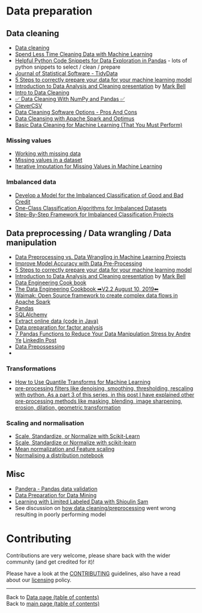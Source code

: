 # Data preparation

## Data cleaning

- [Data cleaning](https://elitedatascience.com/data-cleaning)
- [Spend Less Time Cleaning Data with Machine Learning](https://www.dataversity.net/spend-less-time-cleaning-data-with-machine-learning/#)
- [Helpful Python Code Snippets for Data Exploration in Pandas](https://medium.com/@msalmon00/helpful-python-code-snippets-for-data-exploration-in-pandas-b7c5aed5ecb9) - lots of python snippets to select / clean / prepare
- [Journal of Statistical Software - TidyData](https://www.jstatsoft.org/article/view/v059i10/)
- [5 Steps to correctly prepare your data for your machine learning model](https://towardsdatascience.com/5-steps-to-correctly-prep-your-data-for-your-machine-learning-model-c06c24762b73?gi=6b4a6895ab1)
- [Introduction to Data Analysis and Cleaning presentation](../presentations/data/01-mam-ml-study-group-meetup/Introduction_to_Data_Analysis_and_Cleaning.pdf) by [Mark Bell](http://www.nationalarchives.gov.uk/about/our-research-and-academic-collaboration/our-research-and-people/staff-profiles/mark-bell/)
- [Intro to Data Cleaning](https://media.licdn.com/dms/document/C561FAQFELM5YZM3-Rw/feedshare-document-pdf-analyzed/0?e=1572184800&v=beta&t=9HybdEtMdRqdqA6bJQeN-0sMDrEU8yBZwAvTUTm6dTo)
- [✅ Data Cleaning With NumPy and Pandas ✅](https://www.linkedin.com/posts/asif-bhat_pythonprogramming-python-numpy-activity-6617773953014427648-pOKW)
- [CleverCSV](https://github.com/alan-turing-institute/CleverCSV)
- [Data Cleaning Software Options - Pros And Cons](https://www.pivigo.com/blog?post=Data%20Cleaning%20Software%20Options%20-%20Pros%20And%20Cons)
- [Data Cleansing with Apache Spark and Optimus](https://www.linkedin.com/posts/data-science-central_data-cleansing-with-apache-spark-and-optimus-activity-6606304380595556352-zYFJ)
- [Basic Data Cleaning for Machine Learning (That You Must Perform)](https://machinelearningmastery.com/basic-data-cleaning-for-machine-learning/)

### Missing values

- [Working with missing data](https://pandas.pydata.org/pandas-docs/stable/user_guide/missing_data.html)
- [Missing values in a dataset](https://www.datasciencecentral.com/profiles/blogs/how-to-treat-missing-values-in-your-data-1)
- [Iterative Imputation for Missing Values in Machine Learning](https://machinelearningmastery.com/iterative-imputation-for-missing-values-in-machine-learning/)

### Imbalanced data

- [Develop a Model for the Imbalanced Classification of Good and Bad Credit](https://machinelearningmastery.com/imbalanced-classification-of-good-and-bad-credit/)
- [One-Class Classification Algorithms for Imbalanced Datasets](https://machinelearningmastery.com/one-class-classification-algorithms/)
- [Step-By-Step Framework for Imbalanced Classification Projects](https://machinelearningmastery.com/framework-for-imbalanced-classification-projects/)

## Data preprocessing / Data wrangling / Data manipulation

- [Data Preprocessing vs. Data Wrangling in Machine Learning Projects](https://www.infoq.com/articles/ml-data-processing)
- [Improve Model Accuracy with Data Pre-Processing](https://machinelearningmastery.com/improve-model-accuracy-with-data-pre-processing/)
- [5 Steps to correctly prepare your data for your machine learning model](https://towardsdatascience.com/5-steps-to-correctly-prep-your-data-for-your-machine-learning-model-c06c24762b73?gi=6b4a6895ab1)
- [Introduction to Data Analysis and Cleaning presentation](../presentations/data/01-mam-ml-study-group-meetup/Introduction_to_Data_Analysis_and_Cleaning.pdf) by [Mark Bell](http://www.nationalarchives.gov.uk/about/our-research-and-academic-collaboration/our-research-and-people/staff-profiles/mark-bell/)
- [Data Engineering Cook book](https://media.licdn.com/dms/document/C561FAQHLSPhPny5ENg/feedshare-document-pdf-analyzed/0?e=1572793200&v=beta&t=AW9YeWaxF4PCcSxN64Lin_BIlbumyHLHnL0gF-jLNto)
- [The Data Engineering Cookbook  ➡V2.2 August 10, 2019⬅](https://www.linkedin.com/posts/asif-bhat_data-engineering-activity-6622229032404652032-THi8)
- [Waimak: Open Source framework to create complex data flows in Apache Spark](https://github.com/CoxAutomotiveDataSolutions/waimak)
- [Pandas](https://lnkd.in/gxSgfuQ)
- [SQLAlchemy](https://lnkd.in/gjvbm7h)
- [Extract online data (code in Java)](https://www.datasciencecentral.com/profiles/blogs/java-coding-sample-to-extract-online-data)
- [Data preparation for factor analysis](https://www.linkedin.com/posts/data-science-central_data-preparation-for-factor-analysis-activity-6608507889915092992-T1Vv)
- [7 Pandas Functions to Reduce Your Data Manipulation Stress by Andre Ye](https://towardsdatascience.com/7-pandas-functions-to-reduce-your-data-manipulation-stress-25981e44cc7d) [LinkedIn Post](https://www.linkedin.com/posts/towards-data-science_7-pandas-functions-to-reduce-your-data-manipulation-activity-6655006784069214208-R9Zn)
- [Data Prepossessing](https://www.linkedin.com/posts/nabihbawazir_datascience-machinelearning-aertificialintellegence-activity-6657362083665018880-2rzc)
- 
### Transformations

- [How to Use Quantile Transforms for Machine Learning](https://machinelearningmastery.com/quantile-transforms-for-machine-learning/)
- [pre-processing filters like denoising, smoothing, thresholding, rescaling with python. As a part 3 of this series, in this post I have explained other pre-processing methods like masking, blending, image sharpening, erosion, dilation, geometric transformation](https://www.let-the-data-confess.com/image-pre-processing-through-opencv-part-3/)

### Scaling and normalisation

- [Scale, Standardize, or Normalize with Scikit-Learn](https://towardsdatascience.com/scale-standardize-or-normalize-with-scikit-learn-6ccc7d176a02)
- [Scale, Standardize or Normalize with scikit-learn](https://www.kaggle.com/discdiver/guide-to-scaling-and-standardizing)
- [Mean normalization and Feature scaling](https://www.linkedin.com/posts/data-science-central_mean-normalization-and-feature-scaling-activity-6617945072522575872-My8E)
- [Normalising a distribution notebook](../notebooks/data/data-processing/Normalising-a-distribution.ipynb)

## Misc

- [Pandera - Pandas data validation](https://www.linkedin.com/posts/madewithml_path-explain-made-with-ml-activity-6691703758189150208-KUwr)
- [Data Preparation for Data Mining](http://www.temida.si/~bojan/MPS/materials/Data_preparation_for_data_mining.pdf)
- [Learning with Limited Labeled Data with Shioulin Sam](https://twimlai.com/twiml-talk-255-learning-with-limited-labeled-data-with-shioulin-sam/)
- See discussion on [how data cleaning/preprocessing](https://www.meetup.com/Kaggle-Days-Meetup-London/events/258570474/comments/500079284/?read=1&_xtd=gatlbWFpbF9jbGlja9oAJDczM2Q5MDExLWYyZTctNDliNy1hZTgzLTk5NjFlMGViOGQ4Mw&itemTypeToken=COMMENT) went wrong resulting in poorly performing model

# Contributing

Contributions are very welcome, please share back with the wider community (and get credited for it)!

Please have a look at the [CONTRIBUTING](../CONTRIBUTING.md) guidelines, also have a read about our [licensing](../LICENSE.md) policy.

---

Back to [Data page (table of contents)](README.md)</br>
Back to [main page (table of contents)](../README.md)
